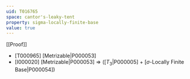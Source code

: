 ```yaml
---
uid: T016765
space: cantor's-leaky-tent
property: sigma-locally-finite-base
value: true
---
```

[[Proof]]

* [T000965] [Metrizable|P000053]
* [I000020] [Metrizable|P000053] => ([$T_3$|P000005] + [$\sigma$-Locally Finite Base|P000054])


